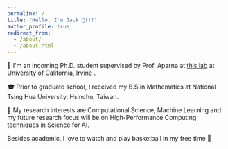 ```yaml
---
permalink: /
title: "Hello, I'm Jack 👋!!!"
author_profile: true
redirect_from: 
  - /about/
  - /about.html
---
```


📖 I'm an incoming Ph.D. student supervised by Prof. Aparna at [this lab](https://hpcforge.eng.uci.edu/) at University of California, Irvine .

🎓 Prior to graduate school, I received my B.S in Mathematics at National Tsing Hua University, Hsinchu, Taiwan.

🔬 My research interests are Computational Science, Machine Learning and my future research focus will be on High-Performance Computing techniques in Science for AI.

Besides academic, I love to watch and play basketball in my free time 🏀
